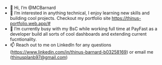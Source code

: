 - 👋 Hi, I’m @MCBarnard
- 👀 I’m interested in anything technical, I enjoy learning new skills and building cool projects. Checkout my portfolio site https://thinus-portfolio.web.app/#
- 🌱 I’m currently busy with my BsC while working full time at PayFast as a developer build all sorts of cool dashboards and extending current fucntionality.
- 📫 Reach out to me on LinkedIn for any questions (https://www.linkedin.com/in/thinus-barnard-b03258169) or email me (thinusplanb97@gmail.com)
